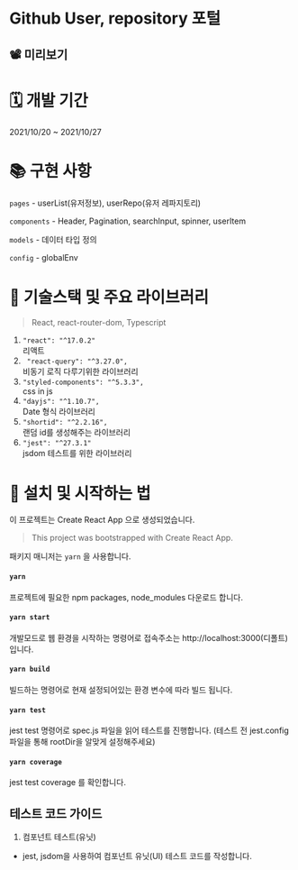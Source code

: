 # Github User, repository 포털

## 📽 미리보기

# 🗓 개발 기간

2021/10/20 ~ 2021/10/27

# 📚 구현 사항

`pages` - userList(유저정보), userRepo(유저 레파지토리)

`components` - Header, Pagination, searchInput, spinner, userItem

`models` - 데이터 타입 정의

`config` - globalEnv

# 🔨 기술스택 및 주요 라이브러리

> React, react-router-dom, Typescript

1. `"react": "^17.0.2"` <br/>
   리액트
2. ` "react-query": "^3.27.0",` <br/>
   비동기 로직 다루기위한 라이브러리
3. `"styled-components": "^5.3.3",` <br/>
   css in js
4. `"dayjs": "^1.10.7",` <br/>
   Date 형식 라이브러리
5. `"shortid": "^2.2.16",` <br/>
   랜덤 id를 생성해주는 라이브러리
6. `"jest": "^27.3.1"` <br/>
   jsdom 테스트를 위한 라이브러리

# 📱 설치 및 시작하는 법

이 프로젝트는 Create React App 으로 생성되었습니다.

> This project was bootstrapped with Create React App.

패키지 매니저는 `yarn` 을 사용합니다.

#### `yarn`

프로젝트에 필요한 npm packages, node_modules 다운로드 합니다.

#### `yarn start`

개발모드로 웹 환경을 시작하는 명령어로
접속주소는 http://localhost:3000(디폴트) 입니다.

#### `yarn build`

빌드하는 명령어로 현재 설정되어있는 환경 변수에 따라 빌드 됩니다.

#### `yarn test`

jest test 명령어로 spec.js 파일을 읽어 테스트를 진행합니다.
(테스트 전 jest.config 파일을 통해 rootDir을 알맞게 설정해주세요)

#### `yarn coverage`

jest test coverage 를 확인합니다.

## 테스트 코드 가이드

1. 컴포넌트 테스트(유닛)

- jest, jsdom을 사용하여 컴포넌트 유닛(UI) 테스트 코드를 작성합니다.
